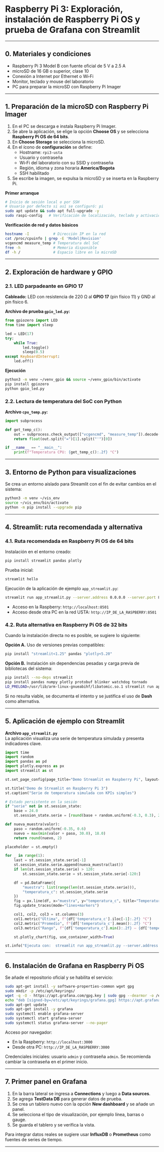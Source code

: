 # Raspberry Pi 3: Exploración, instalación de Raspberry Pi OS y prueba de Grafana con Streamlit

---

## 0. Materiales y condiciones
- Raspberry Pi 3 Model B con fuente oficial de 5 V a 2.5 A  
- microSD de 16 GB o superior, clase 10  
- Conexión a Internet por Ethernet o Wi‑Fi  
- Monitor, teclado y mouse del laboratorio  
- PC para preparar la microSD con Raspberry Pi Imager  

---

## 1. Preparación de la microSD con Raspberry Pi Imager

1. En el PC se descarga e instala Raspberry Pi Imager.  
2. Se abre la aplicación, se elige la opción **Choose OS** y se selecciona **Raspberry Pi OS de 64 bits**.  
3. En **Choose Storage** se selecciona la microSD.  
4. En el ícono de **configuración** se define:  
   - Hostname: `rpi3-usta`  
   - Usuario y contraseña  
   - Wi‑Fi del laboratorio con su SSID y contraseña  
   - Región, idioma y zona horaria **America/Bogota**  
   - SSH habilitado  
5. Se escribe la imagen, se expulsa la microSD y se inserta en la Raspberry Pi.  

**Primer arranque**
```bash
# Inicio de sesión local o por SSH
# Usuario por defecto si así se configuró: pi
sudo apt update && sudo apt full-upgrade -y
sudo raspi-config   # Verificación de localización, teclado y activación de interfaces adicionales si se requieren
```

**Verificación de red y datos básicos**
```bash
hostname -I           # Dirección IP en la red
cat /proc/cpuinfo | grep -E 'Model|Revision'
vcgencmd measure_temp # Temperatura del SoC
free -h               # Memoria disponible
df -h /               # Espacio libre en la microSD
```

---

## 2. Exploración de hardware y GPIO

### 2.1. LED parpadeante en GPIO 17
**Cableado:** LED con resistencia de 220 Ω al **GPIO 17** (pin físico 11) y GND al pin físico 6.  

**Archivo de prueba `gpio_led.py`:**
```python
from gpiozero import LED
from time import sleep

led = LED(17)
try:
    while True:
        led.toggle()
        sleep(0.5)
except KeyboardInterrupt:
    led.off()
```

**Ejecución**
```bash
python3 -m venv ~/venv_gpio && source ~/venv_gpio/bin/activate
pip install gpiozero
python gpio_led.py
```

### 2.2. Lectura de temperatura del SoC con Python
**Archivo `cpu_temp.py`:**
```python
import subprocess

def get_temp_c():
    out = subprocess.check_output(["vcgencmd", "measure_temp"]).decode()
    return float(out.split("=")[1].split("'")[0])

if __name__ == "__main__":
    print(f"Temperatura CPU: {get_temp_c():.2f} °C")
```

---

## 3. Entorno de Python para visualizaciones

Se crea un entorno aislado para Streamlit con el fin de evitar cambios en el sistema:
```bash
python3 -m venv ~/vis_env
source ~/vis_env/bin/activate
python -m pip install --upgrade pip
```

---

## 4. Streamlit: ruta recomendada y alternativa

### 4.1. Ruta recomendada en Raspberry Pi OS de 64 bits
Instalación en el entorno creado:
```bash
pip install streamlit pandas plotly
```

Prueba inicial:
```bash
streamlit hello
```

Ejecución de la aplicación de ejemplo `app_streamlit.py`:
```bash
streamlit run app_streamlit.py --server.address 0.0.0.0 --server.port 8501
```
- Acceso en la Raspberry: `http://localhost:8501`  
- Acceso desde otra PC en la red USTA: `http://IP_DE_LA_RASPBERRY:8501`

### 4.2. Ruta alternativa en Raspberry Pi OS de 32 bits
Cuando la instalación directa no es posible, se sugiere lo siguiente:

**Opción A.** Uso de versiones previas compatibles:
```bash
pip install "streamlit<1.25" pandas "plotly<5.20"
```

**Opción B.** Instalación sin dependencias pesadas y carga previa de bibliotecas del sistema:
```bash
pip install --no-deps streamlit
pip install pandas numpy plotly protobuf blinker watchdog tornado
LD_PRELOAD=/usr/lib/arm-linux-gnueabihf/libatomic.so.1 streamlit run app_streamlit.py
```

Si no resulta viable, se documenta el intento y se justifica el uso de **Dash** como alternativa.

---

## 5. Aplicación de ejemplo con Streamlit

**Archivo `app_streamlit.py`**  
La aplicación visualiza una serie de temperatura simulada y presenta indicadores clave.

```python
import time
import random
import pandas as pd
import plotly.express as px
import streamlit as st

st.set_page_config(page_title="Demo Streamlit en Raspberry Pi", layout="centered")

st.title("Demo de Streamlit en Raspberry Pi 3")
st.caption("Serie de temperatura simulada con KPIs simples")

# Estado persistente en la sesión
if "serie" not in st.session_state:
    base = 24.0
    st.session_state.serie = [round(base + random.uniform(-0.3, 0.3), 2) for _ in range(24)]

def nueva_muestra(valor):
    paso = random.uniform(-0.35, 0.6)
    nuevo = max(min(valor + paso, 30.0), 18.0)
    return round(nuevo, 2)

placeholder = st.empty()

for _ in range(1):
    last = st.session_state.serie[-1]
    st.session_state.serie.append(nueva_muestra(last))
    if len(st.session_state.serie) > 120:
        st.session_state.serie = st.session_state.serie[-120:]

    df = pd.DataFrame({
        "muestra": list(range(len(st.session_state.serie))),
        "temperatura_c": st.session_state.serie
    })
    fig = px.line(df, x="muestra", y="temperatura_c", title="Temperatura simulada")
    fig.update_traces(mode="lines+markers")

    col1, col2, col3 = st.columns(3)
    col1.metric("Última", f"{df['temperatura_c'].iloc[-1]:.2f} °C")
    col2.metric("Promedio", f"{df['temperatura_c'].mean():.2f} °C")
    col3.metric("Rango", f"{df['temperatura_c'].min():.2f} — {df['temperatura_c'].max():.2f} °C")

    st.plotly_chart(fig, use_container_width=True)

st.info("Ejecuta con:  streamlit run app_streamlit.py --server.address 0.0.0.0 --server.port 8501")
```

---

## 6. Instalación de Grafana en Raspberry Pi OS

Se añade el repositorio oficial y se habilita el servicio:
```bash
sudo apt-get install -y software-properties-common wget gpg
sudo mkdir -p /etc/apt/keyrings/
wget -q -O - https://apt.grafana.com/gpg.key | sudo gpg --dearmor -o /etc/apt/keyrings/grafana.gpg
echo "deb [signed-by=/etc/apt/keyrings/grafana.gpg] https://apt.grafana.com stable main" | sudo tee /etc/apt/sources.list.d/grafana.list
sudo apt-get update
sudo apt-get install -y grafana
sudo systemctl enable grafana-server
sudo systemctl start grafana-server
sudo systemctl status grafana-server --no-pager
```

Acceso por navegador:
- En la Raspberry: `http://localhost:3000`  
- Desde otra PC: `http://IP_DE_LA_RASPBERRY:3000`  

Credenciales iniciales: usuario `admin` y contraseña `admin`. Se recomienda cambiar la contraseña en el primer inicio.

---

## 7. Primer panel en Grafana

1. En la barra lateral se ingresa a **Connections** y luego a **Data sources**.  
2. Se agrega **TestData DB** para generar datos de prueba.  
3. Se crea un tablero nuevo con la opción **New dashboard** y se añade un panel.  
4. Se selecciona el tipo de visualización, por ejemplo línea, barras o gauge.  
5. Se guarda el tablero y se verifica la vista.  

Para integrar datos reales se sugiere usar **InfluxDB** o **Prometheus** como fuentes de series de tiempo.

---

